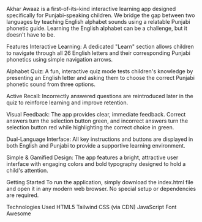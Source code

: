 Akhar Awaaz is a first-of-its-kind interactive learning app designed specifically for Punjabi-speaking children. We bridge the gap between two languages by teaching English alphabet sounds using a relatable Punjabi phonetic guide. Learning the English alphabet can be a challenge, but it doesn't have to be.

Features
Interactive Learning: A dedicated "Learn" section allows children to navigate through all 26 English letters and their corresponding Punjabi phonetics using simple navigation arrows.

Alphabet Quiz: A fun, interactive quiz mode tests children's knowledge by presenting an English letter and asking them to choose the correct Punjabi phonetic sound from three options.

Active Recall: Incorrectly answered questions are reintroduced later in the quiz to reinforce learning and improve retention.

Visual Feedback: The app provides clear, immediate feedback. Correct answers turn the selection button green, and incorrect answers turn the selection button red while highlighting the correct choice in green.

Dual-Language Interface: All key instructions and buttons are displayed in both English and Punjabi to provide a supportive learning environment.

Simple & Gamified Design: The app features a bright, attractive user interface with engaging colors and bold typography designed to hold a child's attention.

Getting Started
To run the application, simply download the index.html file and open it in any modern web browser. No special setup or dependencies are required.

Technologies Used
HTML5
Tailwind CSS (via CDN)
JavaScript
Font Awesome
